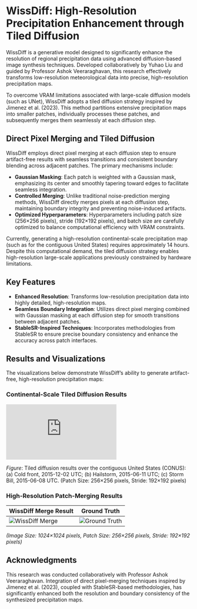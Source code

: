 # WissDiff: High-Resolution Precipitation Enhancement through Tiled Diffusion

WissDiff is a generative model designed to significantly enhance the resolution of regional precipitation data using advanced diffusion-based image synthesis techniques. Developed collaboratively by Yuhao Liu and guided by Professor Ashok Veeraraghavan, this research effectively transforms low-resolution meteorological data into precise, high-resolution precipitation maps.

To overcome VRAM limitations associated with large-scale diffusion models (such as UNet), WissDiff adopts a tiled diffusion strategy inspired by Jimenez et al. (2023). This method partitions extensive precipitation maps into smaller patches, individually processes these patches, and subsequently merges them seamlessly at each diffusion step.

## Direct Pixel Merging and Tiled Diffusion

WissDiff employs direct pixel merging at each diffusion step to ensure artifact-free results with seamless transitions and consistent boundary blending across adjacent patches. The primary mechanisms include:

- **Gaussian Masking**: Each patch is weighted with a Gaussian mask, emphasizing its center and smoothly tapering toward edges to facilitate seamless integration.
- **Controlled Merging**: Unlike traditional noise-prediction merging methods, WissDiff directly merges pixels at each diffusion step, maintaining boundary integrity and preventing noise-induced artifacts.
- **Optimized Hyperparameters**: Hyperparameters including patch size (256×256 pixels), stride (192×192 pixels), and batch size are carefully optimized to balance computational efficiency with VRAM constraints.

Currently, generating a high-resolution continental-scale precipitation map (such as for the contiguous United States) requires approximately 14 hours. Despite this computational demand, the tiled diffusion strategy enables high-resolution large-scale applications previously constrained by hardware limitations.

## Key Features

- **Enhanced Resolution**: Transforms low-resolution precipitation data into highly detailed, high-resolution maps.
- **Seamless Boundary Integration**: Utilizes direct pixel merging combined with Gaussian masking at each diffusion step for smooth transitions between adjacent patches.
- **StableSR-Inspired Techniques**: Incorporates methodologies from StableSR to ensure precise boundary consistency and enhance the accuracy across patch interfaces.

## Results and Visualizations

The visualizations below demonstrate WissDiff’s ability to generate artifact-free, high-resolution precipitation maps:

### Continental-Scale Tiled Diffusion Results

![Tiled diffusion on CONUS](https://github.com/user-attachments/files/19579214/tiled_diffusion.1.pdf)

*Figure*: Tiled diffusion results over the contiguous United States (CONUS): (a) Cold front, 2015-12-02 UTC; (b) Hailstorm, 2015-06-11 UTC; (c) Storm Bill, 2015-06-08 UTC. (Patch Size: 256×256 pixels, Stride: 192×192 pixels)

### High-Resolution Patch-Merging Results

| **WissDiff Merge Result** | **Ground Truth** |
|---------------------------|------------------|
| ![WissDiff Merge](https://github.com/user-attachments/assets/7def1d16-724e-4353-ba20-9bfa7864ba8b) | ![Ground Truth](https://github.com/user-attachments/assets/eb47a03f-2004-4b49-a6b4-3309f16debcf) |

*(Image Size: 1024×1024 pixels, Patch Size: 256×256 pixels, Stride: 192×192 pixels)*

## Acknowledgments

This research was conducted collaboratively with Professor Ashok Veeraraghavan. Integration of direct pixel-merging techniques inspired by Jimenez et al. (2023), coupled with StableSR-based methodologies, has significantly enhanced both the resolution and boundary consistency of the synthesized precipitation maps.


